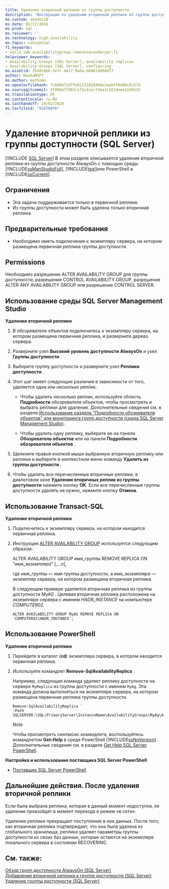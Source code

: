 ```yaml
---
title: Удаление вторичной реплики из группы доступности
description: 'Инструкции по удалению вторичной реплики из группы доступности Always On с помощью Transact-SQL (T-SQL), PowerShell или SQL Server Management Studio. '
ms.custom: seodec18
ms.date: 05/17/2016
ms.prod: sql
ms.reviewer: ''
ms.technology: high-availability
ms.topic: conceptual
f1_keywords:
- sql13.swb.availabilitygroup.removesecondaryar.f1
helpviewer_keywords:
- Availability Groups [SQL Server], availability replicas
- Availability Groups [SQL Server], configuring
ms.assetid: 35ddc8b6-3e7c-4417-9a0a-d4987a09ddf7
author: MashaMSFT
ms.author: mathoma
ms.openlocfilehash: 7c699471d7fe811f18284b6e3aab5f0406c6c574
ms.sourcegitcommit: 2f868a77903c1f1c4cecf4ea1c181deee12d5b15
ms.translationtype: HT
ms.contentlocale: ru-RU
ms.lasthandoff: 10/02/2020
ms.locfileid: "91670076"
---
```

# <a name="remove-a-secondary-replica-from-an-availability-group-sql-server"></a>Удаление вторичной реплики из группы доступности (SQL Server)
[!INCLUDE [SQL Server](../../../includes/applies-to-version/sqlserver.md)]
  В этом разделе описывается удаление вторичной реплики из группы доступности AlwaysOn с помощью среды [!INCLUDE[ssManStudioFull](../../../includes/ssmanstudiofull-md.md)], [!INCLUDE[tsql](../../../includes/tsql-md.md)]или PowerShell в [!INCLUDE[ssCurrent](../../../includes/sscurrent-md.md)].  
 
   
##  <a name="limitations-and-restrictions"></a><a name="Restrictions"></a> Ограничения  
  
-   Эта задача поддерживается только в первичной реплике.    
-   Из группы доступности может быть удалена только вторичная реплика.  
  
## <a name="prerequisites"></a><a name="Prerequisites"></a> Предварительные требования  
  
-   Необходимо иметь подключение к экземпляру сервера, на котором размещена первичная реплика группы доступности.  
  
##  <a name="permissions"></a><a name="Permissions"></a> Permissions  
 Необходимо разрешение ALTER AVAILABILITY GROUP для группы доступности, разрешение CONTROL AVAILABILITY GROUP, разрешение ALTER ANY AVAILABILITY GROUP или разрешение CONTROL SERVER.  
  
##  <a name="using-sql-server-management-studio"></a><a name="SSMSProcedure"></a> Использование среды SQL Server Management Studio  
 **Удаление вторичной реплики**  
  
1.  В обозревателе объектов подключитесь к экземпляру сервера, на котором размещена первичная реплика, и разверните дерево сервера.  
  
2.  Разверните узел **Высокий уровень доступности AlwaysOn** и узел **Группы доступности** .  
  
3.  Выберите группу доступности и разверните узел **Реплики доступности** .  
  
4.  Этот шаг имеет следующие различия в зависимости от того, удаляется одна или несколько реплик.  
  
    -   Чтобы удалить несколько реплик, используйте область **Подробности** обозревателя объектов, чтобы просмотреть и выбрать реплики для удаления. Дополнительные сведения см. в разделе [Использование раздела "Подробности обозревателя объектов" для мониторинга групп доступности (среда SQL Server Management Studio)](../../../database-engine/availability-groups/windows/use-object-explorer-details-to-monitor-availability-groups.md).  
  
    -   Чтобы удалить одну реплику, выберите ее на панели **Обозреватель объектов** или на панели **Подробности обозревателя объектов** .  
  
5.  Щелкните правой кнопкой мыши выбранную вторичную реплику или реплики и выберите в контекстном меню команду **Удалить из группы доступности** .  
  
6.  Чтобы удалить все перечисленные вторичные реплики, в диалоговом окне **Удаление вторичных реплик из группы доступности** нажмите кнопку **ОК**. Если все перечисленные группы доступности удалять не нужно, нажмите кнопку **Отмена**.  
  
##  <a name="using-transact-sql"></a><a name="TsqlProcedure"></a> Использование Transact-SQL  
 **Удаление вторичной реплики**  
  
1.  Подключитесь к экземпляру сервера, на котором находится первичная реплика.  
  
2.  Инструкция [ALTER AVAILABILITY GROUP](../../../t-sql/statements/alter-availability-group-transact-sql.md) используется следующим образом:  
  
     ALTER AVAILABILITY GROUP *имя_группы* REMOVE REPLICA ON "*имя_экземпляра*" [,...*n*],  
  
     где *имя_группы* — имя группы доступности, а *имя_экземпляра* — экземпляр сервера, на котором размещена вторичная реплика.  
  
     В следующем примере удаляется вторичная реплика из группы доступности *MyAG* . Целевая вторичная реплика расположена на экземпляре сервера с именем *HADR_INSTANCE* на компьютере *COMPUTER02*.  
  
    ```  
    ALTER AVAILABILITY GROUP MyAG REMOVE REPLICA ON 'COMPUTER02\HADR_INSTANCE';  
    ```  
  
##  <a name="using-powershell"></a><a name="PowerShellProcedure"></a> Использование PowerShell  
 **Удаление вторичной реплики**  
  
1.  Перейдите в каталог (**cd**) экземпляра сервера, в котором находится первичная реплика.  
  
2.  Используйте командлет **Remove-SqlAvailabilityReplica** .  
  
     Например, следующая команда удаляет реплику доступности на сервере `MyReplica` из группы доступности с именем `MyAg`.  Эта команда должна выполняться на экземпляре сервера, на котором размещена первичная реплика группы доступности.  
  
    ```  
    Remove-SqlAvailabilityReplica `   
    -Path SQLSERVER:\SQL\PrimaryServer\InstanceName\AvailabilityGroups\MyAg\AvailabilityReplicas\MyReplica  
    ```  
  
    > [!NOTE]  
    >  Чтобы просмотреть синтаксис командлета, воспользуйтесь командлетом **Get-Help** в среде PowerShell [!INCLUDE[ssNoVersion](../../../includes/ssnoversion-md.md)] . Дополнительные сведения см. в разделе [Get Help SQL Server PowerShell](../../../powershell/sql-server-powershell.md).  
  
 **Настройка и использование поставщика SQL Server PowerShell**  
  
-   [Поставщик SQL Server PowerShell](../../../powershell/sql-server-powershell-provider.md)  
  
##  <a name="follow-up-after-removing-a-secondary-replica"></a><a name="PostBestPractices"></a> Дальнейшие действия. После удаления вторичной реплики  
 Если была выбрана реплика, которая в данный момент недоступна, ее удаление произойдет в момент перехода в режим «в сети».  
  
 Удаление реплики прекращает поступление в нее данных. После того, как вторичная реплика подтверждает, что она была удалена из глобального хранилища, реплика удаляет параметры группы доступности из своих баз данных, которые остаются на экземпляре локального сервера в состоянии RECOVERING.  
  
## <a name="see-also"></a>См. также:  
 [Обзор групп доступности AlwaysOn (SQL Server)](../../../database-engine/availability-groups/windows/overview-of-always-on-availability-groups-sql-server.md)   
 [Добавление вторичной реплики к группе доступности (SQL Server)](../../../database-engine/availability-groups/windows/add-a-secondary-replica-to-an-availability-group-sql-server.md)   
 [Удаление группы доступности (SQL Server)](../../../database-engine/availability-groups/windows/remove-an-availability-group-sql-server.md)  
  
